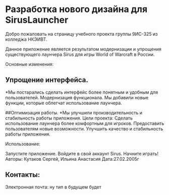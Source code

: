 # Разработка нового дизайна для SirusLauncher
Добро пожаловать на страницу учебного проекта группы 9ИС-325 из колледжа НКЭИВТ.

Данное приложение является результатом модернизации и упрощения существующего лаунчера Sirus для игры World of Warcraft в России.

Основные изменения:

## Упрощение интерфейса.
*Мы постарались сделать интерфейс более понятным и удобным для пользователей. 
Модернизация функционала. Мы добавили новые функции, которые облегчат использование лаунчера.

##Оптимизация работы.
*Мы улучшили производительность и стабильность работы приложения.
Цели проекта: Сделать использование лаунчера более комфортным для игроков.
Предоставить пользователям новые возможности. Улучшить качество и стабильность работы приложения.


Использование:

Запустите приложение. Войдите в свой аккаунт Sirus.
Начните играть!
Авторы: Кутаков Сергей, Ильина Анастасия
Дата:27.02.2005г
## Контакты: 
Электронная почта: ну тип в будущем будет
